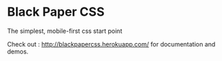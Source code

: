 # Black Paper CSS
The simplest, mobile-first css start point

Check out : http://blackpapercss.herokuapp.com/ for documentation and demos.

